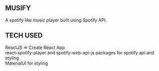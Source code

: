 ## MUSIFY

A spotify like music player built using Spotify API. 

## TECH USED

ReactJS => Create React App <br/>
react-spotify-player and spotify-web-api-js packages for spotify api and styling <br/>
MaterialUI for styling


